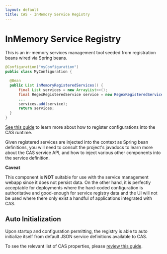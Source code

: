 ```yaml
---
layout: default
title: CAS - InMemory Service Registry
---
```


# InMemory Service Registry

This is an in-memory services management tool seeded from registration beans wired via Spring beans.

```java
@Configuration("myConfiguration")
public class MyConfiguration {

  @Bean
  public List inMemoryRegisteredServices() {
      final List services = new ArrayList<>();
      final RegexRegisteredService service = new RegexRegisteredService();
      ...
      services.add(service);
      return services;
  }
}
```

[See this guide](Configuration-Management-Extensions.html) to learn more about how to register configurations into the CAS runtime.

Given registered services are injected into the context as Spring bean definitions, you will need to consult the project's javadocs
to learn more about the CAS service API, and how to inject various other components into the service definition. 

<div class="alert alert-info"><strong>Caveat</strong><p>
This component is <strong>NOT</strong> suitable for use with the service management webapp since it does not persist data.
On the other hand, it is perfectly acceptable for deployments where the hard-coded configuration is authoritative and good-enough for
service registry data and the UI will not be used where there only exist a handful of applications integrated with CAS.
</p></div>

## Auto Initialization

Upon startup and configuration permitting, 
the registry is able to auto initialize itself from default 
JSON service definitions available to CAS.

To see the relevant list of CAS properties, please [review this guide](Configuration-Properties.html#service-registry).

